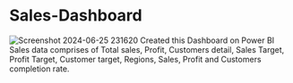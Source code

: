 # Sales-Dashboard
![Screenshot 2024-06-25 231620](https://github.com/MTA037/Sales-Dashboard/assets/144056952/ade68f6b-456f-4a9a-9d29-e3ef9994471b)
Created this Dashboard on Power BI
Sales data comprises of Total sales, Profit, Customers detail, Sales Target, Profit Target, Customer target, Regions, Sales, Profit and Customers completion rate.
